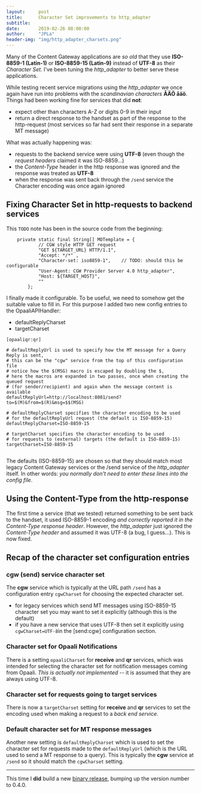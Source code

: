 ```yaml
---
layout:     post
title:      Character Set improvements to http_adapter
subtitle:   
date:       2019-02-26 08:00:00
author:     "JPLa"
header-img: "img/http_adapter_charsets.png"
---
```

Many of the Content Gateway applications are _so old_ that they use __ISO-8859-1 (Latin-1)__  or __ISO-8859-15 (Latin-9)__ instead of __UTF-8__ as their _Character Set_. I've been tuning the _http_adapter_ to better serve these applications.

While testing recent service migrations using the _http_adapter_ we once again have run into problems with the _scandinavian characters_ __ÅÄÖ åäö__.
Things had been working fine for services that did __not__:
* expect other than characters A-Z or digits 0-9 in their input
* return a direct response to the handset as part of the response to the http-request (most services so far had sent their response in a separate MT message)

What was actually happening was:
* requests to the backend service were using __UTF-8__ (even though the _request headers_ claimed it was ISO-8859...)
* the _Content-Type_ header in the http response was ignored and the response was treated as __UTF-8__
* when the response was sent back through the `/send` service the Character encoding was once again ignored
 

## Fixing Character Set in http-requests to backend services 

This `TODO` note has been in the source code from the beginning:
```
    private static final String[] MOTemplate = {
            // CGW style HTTP GET request
            "GET ${TARGET_URL} HTTP/1.1",
            "Accept: */*" ,
            "Character-set: iso8859-1",    // TODO: should this be configurable
            "User-Agent: CGW Provider Server 4.0 http_adapter",
            "Host: ${TARGET_HOST}",
            ""
        };
```
I finally made it configurable. To be useful, we need to somehow get the suitable value to fill in.
For this purpose I added two new config entries to the OpaaliAPIHandler:
* defaultReplyCharset
* targetCharset

```
[opaaliqr:qr]

# defaultReplyUrl is used to specify how the MT message for a Query Reply is sent,
# this can be the "cgw" service from the top of this configuration file
# notice how the $(MSG) macro is escaped by doubling the $,
# here the macros are expanded in two passes, once when creating the queued request
# (for sender/recipient) and again when the message content is available
defaultReplyUrl=http://localhost:8081/send?to=$(M)&from=$(R)&msg=$$(MSG)

# defaultReplyCharset specifies the character encoding to be used 
# for the defaultReplyUrl request (the default is ISO-8859-15) 
defaultReplyCharset=ISO-8859-15

# targetCharset specifies the character encoding to be used 
# for requests to (external) targets (the default is ISO-8859-15) 
targetCharset=ISO-8859-15
 
```

The defaults (ISO-8859-15) are chosen so that they should match most legacy Content Gateway services or the /send service of the _http_adapter_ itself. In other words: _you normally don't need to enter these lines into the config file_.

## Using the Content-Type from the http-response

The first time a service (that we tested) returned something to be sent back to the handset, it used ISO-8859-1 encoding _and correctly reported it in the Content-Type response header_. However, the _http_adapter_ just ignored the _Content-Type header_ and assumed it was UTF-8 (a bug, I guess...). This is now fixed.


## Recap of the character set configuration entries

### cgw (send) service character set
The __cgw__ service which is typically at the URL path `/send` has a configuration entry `cgwCharset` for choosing the expected character set.
* for legacy services which send MT messages using ISO-8859-15 character set you may want to set it explicitly (although this is the default)
* if you have a new service that uses UTF-8 then set it explicitly using `cgwCharset=UTF-8`in the [send:cgw] configuration section.

### Character set for Opaali Notifications
There is a setting `opaaliCharset` for __receive__ and __qr__ services, which was intended for selecting the character set for notification messages coming from Opaali. _This is actually not implemented_ -- it is assumed that they are always using UTF-8.

### Character set for requests going to target services
There is now a `targetCharset` setting for  __receive__ and __qr__ services to set the encoding used when making a request to a _back end service_.

### Default character set for MT response messages
Another new setting is `defaultReplyCharset` which is used to set the character set for requests made to the `defaultReplyUrl` (which is the URL used to send a MT response to a query). 
This is typically the __cgw__ service at `/send` so it should match the `cgwCharset` setting.


----

This time I __did__ build a new [binary release](https://github.com/MiiKos/Opaali/releases), bumping up the version number to 0.4.0.